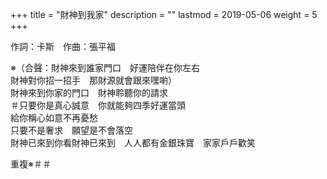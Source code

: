 +++
title = "財神到我家"
description = ""
lastmod = 2019-05-06
weight = 5
+++

作詞：卡斯　作曲：張平福

※（合聲：財神來到誰家門口　好運陪伴在你左右  
財神對你招一招手　那財源就會跟來嘿喲）  
財神來到你家的門口　財神聆聽你的請求  
＃只要你是真心誠意　你就能夠四季好運當頭  
給你稱心如意不再憂愁  
只要不是奢求　願望是不會落空  
財神已來到你看財神已來到　人人都有金銀珠寶　家家戶戶歡笑  

重複※＃＃